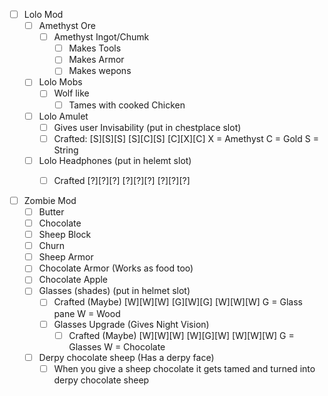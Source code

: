 - [ ] Lolo Mod
   - [ ] Amethyst Ore
      - [ ] Amethyst Ingot/Chumk
         - [ ] Makes Tools
         - [ ] Makes Armor
         - [ ] Makes wepons
   - [ ] Lolo Mobs
      - [ ] Wolf like
         - [ ] Tames with cooked Chicken
   - [ ] Lolo Amulet
      - [ ] Gives user Invisability (put in chestplace slot)
      - [ ] Crafted:
        [S][S][S]
        [S][C][S]
        [C][X][C]
                    X = Amethyst
                    C = Gold
                    S = String
   - [ ] Lolo Headphones (put in helemt slot)
      - [ ] Crafted
         [?][?][?]
         [?][?][?]
         [?][?][?]


- [ ] Zombie Mod
   - [ ] Butter
   - [ ] Chocolate
   - [ ] Sheep Block
   - [ ] Churn
   - [ ] Sheep Armor
   - [ ] Chocolate Armor (Works as food too)
   - [ ] Chocolate Apple
   - [ ] Glasses (shades) (put in helmet slot)
      - [ ] Crafted (Maybe)
         [W][W][W]
         [G][W][G]
         [W][W][W]
                  G = Glass pane
                  W = Wood
      - [ ] Glasses Upgrade (Gives Night Vision)
         - [ ] Crafted (Maybe)
            [W][W][W]
            [W][G][W]
            [W][W][W]
                     G = Glasses
                     W = Chocolate
   - [ ] Derpy chocolate sheep (Has a derpy face)
      - [ ] When you give a sheep chocolate it gets tamed and turned into derpy chocolate sheep
